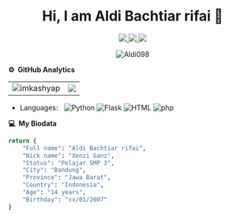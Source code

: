 <!--![](https://github.com/Aldi098/Aldi098/blob/main/20220122_162251.jpg)-->
<p align="center"> <h1 align="center"> Hi, I am Aldi Bachtiar rifai 👋</h1> </p>
<p align="center">
<a href="https://youtube.com/channel/UCznrNUtKu0uDqt2AT8N93-Q"><img src="https://img.shields.io/badge/YouTube-D14836?style=for-the-badge&logo=YouTube&logoColor=white"/> </a>
<a href="https://github.com/Aldi098/"><img src="https://img.shields.io/badge/-Github-FFA116?style=for-the-badge&logo=Github&logoColor=black"/> </a>
<a href="https://www.instagram.com/"><img src="https://img.shields.io/badge/Instagram-E4405F?style=for-the-badge&logo=instagram&logoColor=white"/> </a>
</p>

<p align="center"> <img src="https://komarev.com/ghpvc/?username=Aldi098&label=Profile%20views&color=0e75b6&style=flat" alt="Aldi098"/></p>


**⚙️ &nbsp;GitHub Analytics**
<table style="width:100%">
  <tr>
    <td> <img src="https://github-readme-stats.vercel.app/api?username=Aldi098&show_icons=true&theme=dark&locale=en&hide_border=true" alt="imkashyap" /></td>
    <td><img src="https://github-readme-stats.vercel.app/api/top-langs/?username=Aldi098&theme=dark&hide_border=true&layout=compact"></td>
  </tr>
</table>

- Languages: &nbsp;
  ![Python](https://img.shields.io/badge/-Python-333333?style=flat&logo=Python&logoColor=007ACC)
  ![Flask](https://img.shields.io/badge/-Flask-333333?style=flat&logo=Flask&logoColor=007ACC)
  ![HTML](https://img.shields.io/badge/-HTML-333333?style=flat&logo=HTML5)
  ![php](https://img.shields.io/badge/-php-333333?style=flat&logo=php&logoColor=1572B6)

**💻 &nbsp;My Biodata**
```python
return {
    "Full name": "Aldi Bachtiar rifai",
    "Nick name": "Xenzi Ganz",
    "Status": "Pelajar SMP 3",
    "City": "Bandung",
    "Province": "Jawa Barat",
    "Country": "Indonesia",
    "Age": "14 years",
    "Birthday": "xx/01/2007"
} 
```
